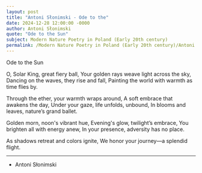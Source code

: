 ```yaml
---
layout: post
title: "Antoni Słonimski - Ode to the"
date: 2024-12-28 12:00:00 -0000
author: Antoni Słonimski
quote: "Ode to the Sun"
subject: Modern Nature Poetry in Poland (Early 20th century)
permalink: /Modern Nature Poetry in Poland (Early 20th century)/Antoni Słonimski/Antoni Słonimski - Ode to the
---
```


Ode to the Sun

O, Solar King, great fiery ball,
Your golden rays weave light across the sky,
Dancing on the waves, they rise and fall,
Painting the world with warmth as time flies by.

Through the ether, your warmth wraps around,
A soft embrace that awakens the day,
Under your gaze, life unfolds, unbound,
In blooms and leaves, nature’s grand ballet.

Golden morn, noon's vibrant hue, 
Evening's glow, twilight’s embrace,
You brighten all with energy anew,
In your presence, adversity has no place.

As shadows retreat and colors ignite,
We honor your journey—a splendid flight.

---

- Antoni Słonimski

